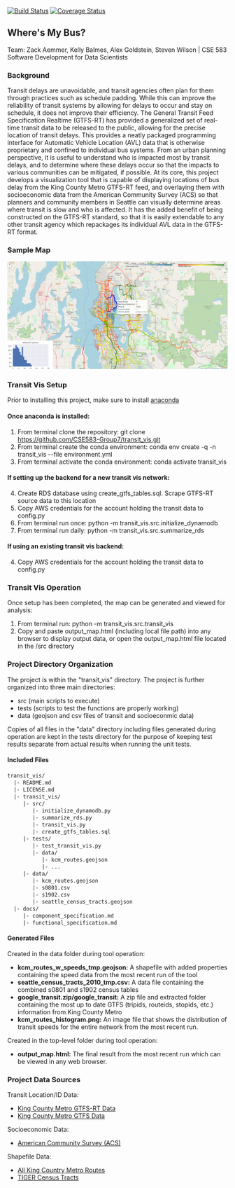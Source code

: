 [![Build Status](https://travis-ci.org/CSE583-Group7/transit_vis.svg?branch=main)](https://travis-ci.org/CSE583-Group7/transit_vis)
[![Coverage Status](https://coveralls.io/repos/github/CSE583-Group7/transit_vis/badge.svg?branch=main&service=github)](https://coveralls.io/github/CSE583-Group7/transit_vis?branch=main&service=github)
## Where's My Bus?
Team: Zack Aemmer, Kelly Balmes, Alex Goldstein, Steven Wilson | CSE 583 Software Development for Data Scientists

### Background
Transit delays are unavoidable, and transit agencies often plan for them through practices such as schedule padding. While this can improve the reliability of transit systems by allowing for delays to occur and stay on schedule, it does not improve their efficiency. The General Transit Feed Specification Realtime (GTFS-RT) has provided a generalized set of real-time transit data to be released to the public, allowing for the precise location of transit delays. This provides a neatly packaged programming interface for Automatic Vehicle Location (AVL) data that is otherwise proprietary and confined to individual bus systems. From an urban planning perspective, it is useful to understand who is impacted most by transit delays, and to determine where these delays occur so that the impacts to various communities can be mitigated, if possible. At its core, this project develops a visualization tool that is capable of displaying locations of bus delay from the King County Metro GTFS-RT feed, and overlaying them with socioeconomic data from the American Community Survey (ACS) so that planners and community members in Seattle can visually determine areas where transit is slow and who is affected. It has the added benefit of being constructed on the GTFS-RT standard, so that it is easily extendable to any other transit agency which repackages its individual AVL data in the GTFS-RT format.

### Sample Map
![Screenshot of Sample Map with Speed and Socioeconomic Data](example_output.png?raw=true "Example of Tool Output")

### Transit Vis Setup
Prior to installing this project, make sure to install [anaconda](https://anaconda.org/)

#### Once anaconda is installed:
1. From terminal clone the repository: git clone https://github.com/CSE583-Group7/transit_vis.git
2. From terminal create the conda environment: conda env create -q -n transit_vis --file environment.yml
3. From terminal activate the conda environment: conda activate transit_vis

#### If setting up the backend for a new transit vis network:
4. Create RDS database using create_gtfs_tables.sql. Scrape GTFS-RT source data to this location  
5. Copy AWS credentials for the account holding the transit data to config.py
6. From terminal run once: python -m transit_vis.src.initialize_dynamodb
7. From terminal run daily: python -m transit_vis.src.summarize_rds

#### If using an existing transit vis backend:
4. Copy AWS credentials for the account holding the transit data to config.py

### Transit Vis Operation
Once setup has been completed, the map can be generated and viewed for analysis:
1. From terminal run: python -m transit_vis.src.transit_vis
2. Copy and paste output_map.html (including local file path) into any browser to display output data, or open the output_map.html file located in the /src directory 

### Project Directory Organization
The project is within the "transit_vis" directory. The project is further organized into three main directories:
* src (main scripts to execute)
* tests (scripts to test the functions are properly working)
* data (geojson and csv files of transit and socioeconmic data)

Copies of all files in the "data" directory including files generated during operation are kept in the tests directory for the purpose of keeping test results separate from actual results when running the unit tests.

#### Included Files
```
transit_vis/
  |- README.md
  |- LICENSE.md
  |- transit_vis/  
     |- src/
        |- initialize_dynamodb.py
        |- summarize_rds.py
        |- transit_vis.py
        |- create_gtfs_tables.sql
     |- tests/
        |- test_transit_vis.py
        |- data/
           |- kcm_routes.geojson
           |- ...
     |- data/
        |- kcm_routes.geojson
        |- s0801.csv
        |- s1902.csv
        |- seattle_census_tracts.geojson
  |- docs/
     |- component_specification.md
     |- functional_specification.md 
```
#### Generated Files
Created in the data folder during tool operation:
* **kcm_routes_w_speeds_tmp.geojson:** A shapefile with added properties containing the speed data from the most recent run of the tool
* **seattle_census_tracts_2010_tmp.csv:** A data file containing the combined s0801 and s1902 census tables
* **google_transit.zip/google_transit:** A zip file and extracted folder containing the most up to date GTFS (tripids, routeids, stopids, etc.) information from King County Metro
* **kcm_routes_histogram.png:** An image file that shows the distribution of transit speeds for the entire network from the most recent run.

Created in the top-level folder during tool operation:
* **output_map.html:** The final result from the most recent run which can be viewed in any web browser.

### Project Data Sources
Transit Location/ID Data:
* [King County Metro GTFS-RT Data](http://developer.onebusaway.org/modules/onebusaway-application-modules/current/api/where/index.html)
* [King County Metro GTFS Data](http://metro.kingcounty.gov/gtfs/)

Socioeconomic Data:
* [American Community Survey (ACS)](https://www.census.gov/programs-surveys/acs/data.html)

Shapefile Data:
* [All King Country Metro Routes](https://www5.kingcounty.gov/sdc/TOC.aspx?agency=transit)
* [TIGER Census Tracts](https://www.census.gov/geographies/mapping-files/time-series/geo/tiger-line-file.html)